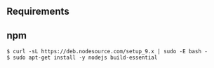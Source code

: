 Requirements
---

npm
---

    $ curl -sL https://deb.nodesource.com/setup_9.x | sudo -E bash -
    $ sudo apt-get install -y nodejs build-essential